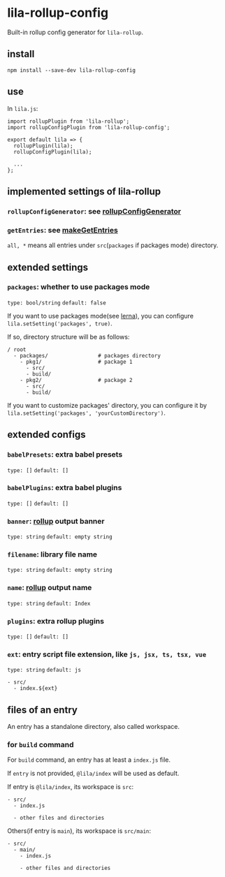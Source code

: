 # lila-rollup-config

Built-in rollup config generator for `lila-rollup`.

## install

```
npm install --save-dev lila-rollup-config
```

## use

In `lila.js`:

```
import rollupPlugin from 'lila-rollup';
import rollupConfigPlugin from 'lila-rollup-config';

export default lila => {
  rollupPlugin(lila);
  rollupConfigPlugin(lila);

  ...
};
```

## implemented settings of lila-rollup

### `rollupConfigGenerator`: see [rollupConfigGenerator](./src/index.js#L8)

### `getEntries`: see [makeGetEntries](./src/settings.js#L8)

`all, *` means all entries under `src`(`packages` if packages mode) directory.

## extended settings

### `packages`: whether to use packages mode

`type: bool/string` `default: false`

If you want to use packages mode(see [lerna](https://github.com/lerna/lerna)), you can configure `lila.setSetting('packages', true)`.

If so, directory structure will be as follows:

```
/ root
  - packages/                # packages directory
    - pkg1/                  # package 1
      - src/
      - build/
    - pkg2/                  # package 2
      - src/
      - build/
```

If you want to customize packages' directory, you can configure it by `lila.setSetting('packages', 'yourCustomDirectory')`.

## extended configs

### `babelPresets`: extra babel presets

`type: []` `default: []`

### `babelPlugins`: extra babel plugins

`type: []` `default: []`

### `banner`: [rollup](https://rollupjs.org/guide/en) output banner

`type: string` `default: empty string`

### `filename`: library file name

`type: string` `default: empty string`

### `name`: [rollup](https://rollupjs.org/guide/en) output name

`type: string` `default: Index`

### `plugins`: extra rollup plugins

`type: []` `default: []`

### `ext`: entry script file extension, like `js, jsx, ts, tsx, vue`

`type: string` `default: js`

```
- src/
  - index.${ext}
```

## files of an entry

An entry has a standalone directory, also called workspace.

### for `build` command

For `build` command, an entry has at least a `index.js` file.

If `entry` is not provided, `@lila/index` will be used as default.

If entry is `@lila/index`, its workspace is `src`:

```
- src/
  - index.js

  - other files and directories
```

Others(if entry is `main`), its workspace is `src/main`:

```
- src/
  - main/
    - index.js

    - other files and directories
```
